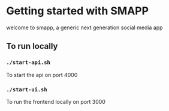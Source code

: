 # Getting started with SMAPP

welcome to smapp, a generic next generation social media app

## To run locally

### `./start-api.sh`

To start the api on port 4000

### `./start-ui.sh`

To run the frontend locally on port 3000
